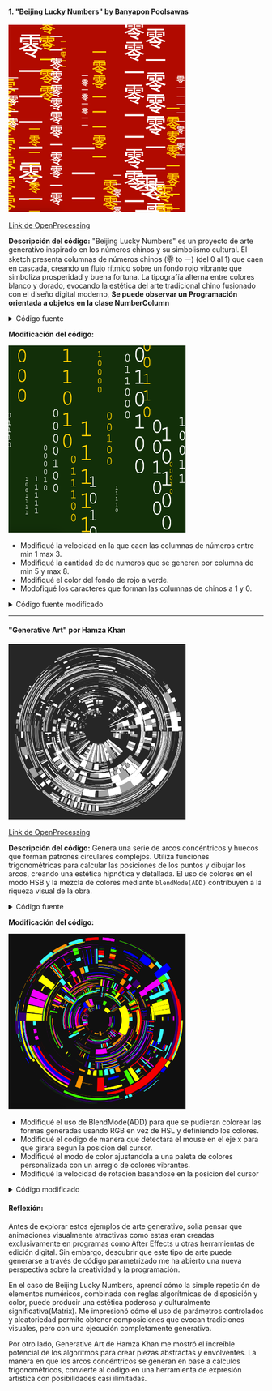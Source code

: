 #### 1. "Beijing Lucky Numbers" by Banyapon Poolsawas

<img src="../../../../assets/pictures/Screen Shot 2025-02-04 at 10.40.31 AM.png" width="350">

[Link de OpenProcessing](https://openprocessing.org/sketch/2456871)

**Descripción del código:** "Beijing Lucky Numbers" es un proyecto de arte generativo inspirado en los números chinos y su simbolismo cultural. El sketch presenta columnas de números chinos (零 to 一) (del 0 al 1) que caen en cascada, creando un flujo rítmico sobre un fondo rojo vibrante que simboliza prosperidad y buena fortuna. La tipografía alterna entre colores blanco y dorado, evocando la estética del arte tradicional chino fusionado con el diseño digital moderno, **Se puede observar un Programación orientada a objetos en la clase NumberColumn**

<details>
  <summary> Código fuente </summary>
  
  ```js
  let columns = [];
let numColumns = 20;
let minFontSize = 15;
let maxFontSize = 90;

function setup() {
  createCanvas(windowWidth, windowHeight);
  textFont('Courier New');
  for (let i = 0; i < numColumns; i++) {
    let fontSize = random(minFontSize, maxFontSize);
    columns.push(new NumberColumn(i * (width / numColumns), fontSize, random() < 0.5 ? '#fff' : '#ffd700'));
  }
}

function draw() {
  background('#3A533A'); // Red background
  for (let col of columns) {
    col.update();
    col.display();
  }
}

class NumberColumn {
  constructor(x, fontSize, color) {
    this.x = x;
    this.y = random(-200, 0);
    this.speed = random(2, 5);
    this.fontSize = fontSize;
    this.color = color;
    this.numbers = [];
    this.maxLength = floor(random(5, 15));
    for (let i = 0; i < this.maxLength; i++) {
      this.numbers.push(this.randomChineseNumber());
    }
  }

  update() {
    this.y += this.speed;
    if (this.y > height) {
      this.y = random(-200, 0);
      this.numbers = [];
      this.maxLength = floor(random(5, 15));
      for (let i = 0; i < this.maxLength; i++) {
        this.numbers.push(this.randomChineseNumber());
      }
    }
  }

  display() {
    fill(this.color);
    for (let i = 0; i < this.numbers.length; i++) {
      textSize(this.fontSize);
      text(this.numbers[i], this.x, this.y + i * this.fontSize);
    }
  }

  randomChineseNumber() {
    const chineseNumbers = ['0', '1']; // Chinese numbers for 0 and 1
    return chineseNumbers[floor(random(0, chineseNumbers.length))];
  }
}

function windowResized() {
  resizeCanvas(windowWidth, windowHeight);
}

  ```
</details>

**Modificación del código:** 


<img src="../../../../assets/pictures/Screen Shot 2025-02-04 at 10.39.26 AM.png" width="350">


-  Modifiqué la velocidad en la que caen las columnas de números entre min 1 max 3.
-  Modifiqué la cantidad de de numeros que se generen por columna de min 5 y max 8.
-  Modifiqué el color del fondo de rojo a verde.
-  Modofiqué los caracteres que forman las columnas de chinos a 1 y 0.


<details>
  <summary> Código fuente modificado</summary>
  
  ```js
  let columns = [];
let numColumns = 20;
let minFontSize = 15;
let maxFontSize = 90;

function setup() {
  createCanvas(windowWidth, windowHeight);
  textFont('Courier New');
  for (let i = 0; i < numColumns; i++) {
    let fontSize = random(minFontSize, maxFontSize);
    columns.push(new NumberColumn(i * (width / numColumns), fontSize, random() < 0.5 ? '#fff' : '#ffd700'));
  }
}

function draw() {
  background('#113C0C'); // Red background // Modificación de color de fondo
  for (let col of columns) {
    col.update();
    col.display();
  }
}

class NumberColumn {
  constructor(x, fontSize, color) {
    this.x = x;
    this.y = random(-200, 0);
    this.speed = random(1, 3); // Modificación de velocidad
    this.fontSize = fontSize;
    this.color = color;
    this.numbers = [];
    this.maxLength = floor(random(5, 8));
    for (let i = 0; i < this.maxLength; i++) {
      this.numbers.push(this.randomChineseNumber());
    }
  }

  update() {
    this.y += this.speed;
    if (this.y > height) {
      this.y = random(-200, 0);
      this.numbers = [];
      this.maxLength = floor(random(5, 8)); // Modificación de cantidad de numeros
      for (let i = 0; i < this.maxLength; i++) {
        this.numbers.push(this.randomChineseNumber());
      }
    }
  }

  display() {
    fill(this.color);
    for (let i = 0; i < this.numbers.length; i++) {
      textSize(this.fontSize);
      text(this.numbers[i], this.x, this.y + i * this.fontSize);
    }
  }

  randomChineseNumber() {
    const chineseNumbers = ['0', '1']; // Chinese numbers for 0 and 1 // Modificación de caracteres
    return chineseNumbers[floor(random(0, chineseNumbers.length))];
  }
}

function windowResized() {
  resizeCanvas(windowWidth, windowHeight);
}

  ```
</details>

---

#### "Generative Art" por Hamza Khan

<img src="../../../../assets/pictures/Screen Shot 2025-02-04 at 11.10.58 AM.png" width="350">

[Link de OpenProcessing](https://openprocessing.org/sketch/1917943)

**Descripción del código:** Genera una serie de arcos concéntricos y huecos que forman patrones circulares complejos. Utiliza funciones trigonométricas para calcular las posiciones de los puntos y dibujar los arcos, creando una estética hipnótica y detallada. El uso de colores en el modo HSB y la mezcla de colores mediante `blendMode(ADD)` contribuyen a la riqueza visual de la obra.

<details>
  <summary>Código fuente</summary>
  
  ```js
  let global_n = 0;

function setup() {
	createCanvas(800, 800);
	colorMode(HSB, 360, 100, 100, 100);
	angleMode(DEGREES);
}

function draw() {
	blendMode(BLEND);
	background(0, 0, 20);
	randomSeed(0);
	blendMode(ADD);
	// randomSeed(random(10000));
	// drawingContext.shadowColor = color(0, 0, 0, 15);
	// drawingContext.shadowBlur = width / 30;
	// drawingContext.shadowOffsetX = width / 30 / 2;
	// drawingContext.shadowOffsetY = width / 30 / 2;
	consecutiveHollowedOutArc(
		width / 2,
		height / 2,
		50,
		300,
		0,
		360
	);
	// noLoop();
}

function consecutiveHollowedOutArc(
	center_x,
	center_y,
	r_min,
	r_max,
	start_angle,
	end_angle
) {
	push();
	translate(center_x, center_y);
	let angle = start_angle;
	let angle_step;
	let mode = random() > 0.5;
	let r = r_max;
	let r_step = 10;
	while (r > r_min) {
		if (mode == false) {
			r_step = int(random(3, 10)) * 3;
		} else {
			r_step = int(random(3, 10)) * 10;
		}
		angle = start_angle;
		while (angle < end_angle) {
			if (mode == true) {
				angle_step = int(random(random()) * 4 + 1) * 5;
			} else {
				angle_step = int(random(1, 5)) * 15;
			}
			if (random() > 0.95) mode = !mode;
			if (angle + angle_step > end_angle) angle_step = end_angle - angle;
			// arc(0, 0, r_max, r_max, angle, angle + angle_step,PIE);
			hollowedOutArc(
				0,
				0,
				r,
				max(r / 4, r - r_step),
				angle,
				angle + angle_step,
				true,
				1
			);
			angle += angle_step;
		}
		r -= r_step;
	}

	pop();
}

function hollowedOutArc(
	x,
	y,
	maxD,
	minD,
	startAngle,
	endAngle,
	bool,
	angleStep = 1
) {
	let dir = random() > 0.5 ? -1 : 1;
	push();
	translate(x, y);
	global_n++ % 2 == 0 ? stroke(0, 0, 50) : stroke(0, 0, 100);
	noFill();
	if (bool) {
		if (global_n++ % 2 == 0) {
			let angle = min(startAngle, endAngle);
			let angle_plus =
				(max(endAngle, startAngle) - min(endAngle, startAngle)) /
				int(random([1, 3, 5, 7, 9, 11, 13]));
			while (angle < endAngle) {
				hollowedOutArc(0, 0, maxD, minD, angle, angle + angle_plus, false, 1);
				angle += angle_plus;
			}
		} else {
			let d = minD;
			let d_plus = (maxD - minD) / int(random([1, 3, 5, 7, 9, 11, 13]));
			while (d < maxD) {
				hollowedOutArc(0, 0, d, d + d_plus, startAngle, endAngle, false, 1);
				d += d_plus;
			}
		}
	} else {
		let t =
			(1 + ((maxD + startAngle / 360 + (dir * frameCount) / 100) % 1)) % 1;
		t = easeInOutCirc(t);
		let sw = max(maxD, minD) - min(maxD, minD);
		strokeCap(SQUARE);
		strokeWeight((1 - t) * sw);
		let d = minD + sw / 2;
		let ld = (2 * d * PI * (endAngle - startAngle)) / 360;
		drawingContext.setLineDash([ld]);
		drawingContext.lineDashOffset = ld * t * 2;
		beginShape();
		for (let a = startAngle; a <= endAngle; a += angleStep) {
			vertex(cos(a) * d, sin(a) * d);
		}
		endShape();
	}
	pop();
}

function easeInOutCirc(x) {
	return x < 0.5 ?
		(1 - Math.sqrt(1 - Math.pow(2 * x, 2))) / 2 :
		(Math.sqrt(1 - Math.pow(-2 * x + 2, 2)) + 1) / 2;
}

function easeInOutElastic(x) {
	const c5 = (2 * Math.PI) / 4.5;

	return x === 0 ?
		0 :
		x === 1 ?
		1 :
		x < 0.5 ?
		-(Math.pow(2, 20 * x - 10) * Math.sin((20 * x - 11.125) * c5)) / 2 :
		(Math.pow(2, -20 * x + 10) * Math.sin((20 * x - 11.125) * c5)) / 2 + 1;
}
  ```

</details>


**Modificación del código:** 


<img src="../../../../assets/pictures/Screen Shot 2025-02-04 at 1.03.11 PM.png" width="350">


-  Modifiqué el uso de BlendMode(ADD) para que se pudieran colorear las formas generadas usando RGB en vez de HSL y definiendo los colores. 
-  Modifiqué el codigo de manera que detectara el mouse en el eje x para que girara segun la posicion del cursor.
-  Modifiqué el modo de color ajustandola a una paleta de colores personalizada con un arreglo de colores vibrantes.
-  Modifiqué la velocidad de rotación basandose en la posicion del cursor
  
<details>
  <summary>Código modificado</summary>
  
  ```js
  let global_n = 0;
let rotationSpeed = 0; // Variable para controlar la velocidad de rotación
let colors = []; // Arreglo para almacenar la paleta de colores

function setup() {
  createCanvas(800, 800);
  // Definir una paleta de colores vibrantes
  colors = [
    color(255, 0, 0),    // Rojo
    color(0, 255, 0),    // Verde
    color(0, 0, 255),    // Azul
    color(255, 255, 0),  // Amarillo
    color(0, 255, 255),  // Cian
    color(255, 0, 255),  // Magenta
    color(255, 165, 0),  // Naranja
    color(75, 0, 130)    // Índigo
  ];
  angleMode(DEGREES);
}

function draw() {
  background(20);
  randomSeed(0);

  // Calcular la velocidad de rotación basada en la posición del mouse
  rotationSpeed = map(mouseX, 0, width, -0.5, 0.5);

  // Aplicar rotación al lienzo
  translate(width / 2, height / 2);
  rotate(frameCount * rotationSpeed);
  translate(-width / 2, -height / 2);

  consecutiveHollowedOutArc(width / 2, height / 2, 50, 300, 0, 360);
}

function consecutiveHollowedOutArc(center_x, center_y, r_min, r_max, start_angle, end_angle) {
  push();
  translate(center_x, center_y);
  let angle = start_angle;
  let angle_step;
  let mode = random() > 0.5;
  let r = r_max;
  let r_step = 10;
  while (r > r_min) {
    if (mode == false) {
      r_step = int(random(3, 10)) * 3;
    } else {
      r_step = int(random(3, 10)) * 10;
    }
    angle = start_angle;
    while (angle < end_angle) {
      if (mode == true) {
        angle_step = int(random(random()) * 4 + 1) * 5;
      } else {
        angle_step = int(random(1, 5)) * 15;
      }
      if (random() > 0.95) mode = !mode;
      if (angle + angle_step > end_angle) angle_step = end_angle - angle;
      hollowedOutArc(0, 0, r, max(r / 4, r - r_step), angle, angle + angle_step, true, 1);
      angle += angle_step;
    }
    r -= r_step;
  }
  pop();
}

function hollowedOutArc(x, y, maxD, minD, startAngle, endAngle, bool, angleStep = 1) {
  let dir = random() > 0.5 ? -1 : 1;
  push();
  translate(x, y);
  // Asignar un color aleatorio de la paleta
  stroke(random(colors));
  noFill();
  if (bool) {
    if (global_n++ % 2 == 0) {
      let angle = min(startAngle, endAngle);
      let angle_plus = (max(endAngle, startAngle) - min(endAngle, startAngle)) / int(random([1, 3, 5, 7, 9, 11, 13]));
      while (angle < endAngle) {
        hollowedOutArc(0, 0, maxD, minD, angle, angle + angle_plus, false, 1);
        angle += angle_plus;
      }
    } else {
      let d = minD;
      let d_plus = (maxD - minD) / int(random([1, 3, 5, 7, 9, 11, 13]));
      while (d < maxD) {
        hollowedOutArc(0, 0, d, d + d_plus, startAngle, endAngle, false, 1);
        d += d_plus;
      }
    }
  } else {
    let t = (1 + ((maxD + startAngle / 360 + (dir * frameCount) / 100) % 1)) % 1;
    t = easeInOutCirc(t);
    let sw = max(maxD, minD) - min(maxD, minD);
    strokeCap(SQUARE);
    strokeWeight((1 - t) * sw);
    let d = minD + sw / 2;
    let ld = (2 * d * PI * (endAngle - startAngle)) / 360;
    drawingContext.setLineDash([ld]);
    drawingContext.lineDashOffset = ld * t * 2;
    beginShape();
    for (let a = startAngle; a <= endAngle; a += angleStep) {
      vertex(cos(a) * d, sin(a) * d);
    }
    endShape();
  }
  pop();
}

function easeInOutCirc(x) {
  return x < 0.5 ? (1 - Math.sqrt(1 - Math.pow(2 * x, 2))) / 2 : (Math.sqrt(1 - Math.pow(-2 * x + 2, 2)) + 1) / 2;
}

  ```

</details>

#### Reflexión:

Antes de explorar estos ejemplos de arte generativo, solía pensar que animaciones visualmente atractivas como estas eran creadas exclusivamente en programas como After Effects u otras herramientas de edición digital. Sin embargo, descubrir que este tipo de arte puede generarse a través de código parametrizado me ha abierto una nueva perspectiva sobre la creatividad y la programación.

En el caso de Beijing Lucky Numbers, aprendí cómo la simple repetición de elementos numéricos, combinada con reglas algorítmicas de disposición y color, puede producir una estética poderosa y culturalmente significativa(Matrix). Me impresionó cómo el uso de parámetros controlados y aleatoriedad permite obtener composiciones que evocan tradiciones visuales, pero con una ejecución completamente generativa. 

Por otro lado, Generative Art de Hamza Khan me mostró el increíble potencial de los algoritmos para crear piezas abstractas y envolventes. La manera en que los arcos concéntricos se generan en base a cálculos trigonométricos, convierte al código en una herramienta de expresión artística con posibilidades casi ilimitadas.


